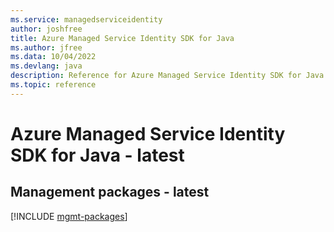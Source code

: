 ```yaml
---
ms.service: managedserviceidentity
author: joshfree
title: Azure Managed Service Identity SDK for Java
ms.author: jfree
ms.data: 10/04/2022
ms.devlang: java
description: Reference for Azure Managed Service Identity SDK for Java
ms.topic: reference
---
```

# Azure Managed Service Identity SDK for Java - latest

## Management packages - latest
[!INCLUDE [mgmt-packages](managed-service-identity-mgmt-index.md)]